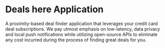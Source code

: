 # Deals here Application
A proximity-based deal finder application that leverages your credit card deal subscriptions. We pay utmost emphasis on low-latency, data privacy and local push notifications while utilizing open-source APIs to eliminate any cost incurred during the process of finding great deals for you.

